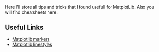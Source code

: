 Here I'll store all tips and tricks that I found usefull for MatplotLib. 
Also you will find cheatsheets here.

## Useful Links
- [Matplotlib markers](https://matplotlib.org/3.2.1/api/markers_api.html)
- [Matplotlib linestyles](https://matplotlib.org/3.1.0/gallery/lines_bars_and_markers/linestyles.html)

